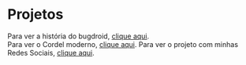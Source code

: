 # Projetos

Para ver a história do bugdroid, [clique aqui](https://adrian-quindeler.github.io/web-projects/Bugdroid).       
Para ver o Cordel moderno, [clique aqui](https://adrian-quindeler.github.io/web-projects/Cordel%20Moderno).
Para ver o projeto com minhas Redes Sociais, [clique aqui](https://adrian-quindeler.github.io/web-projects/Redes%20Sociais/).
